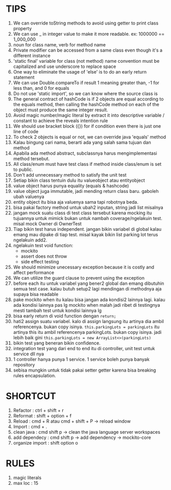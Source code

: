 # TIPS

1. We can override toString methods to avoid using getter to print class property
2. We can use _ in integer value to make it more readable. ex: 1000000 == 1_000_000
3. noun for class name, verb for method name
4. Private modifier can be accessed from a same class even though it's a different instance
5. 'static final' variable for class (not method) name convention must be capitalized and use underscore to replace space
6. One way to eliminate the usage of 'else' is to do an early return statement
7. We can use Double.compareTo if result 1 meaning greater than, -1 for less than, and 0 for equals
8. Do not use 'static import', so we can know where the source class is
9. The general contract of hashCode is if 2 objects are equal according to the equals method, then calling the hashCode method on each of the object must produce the same integer result.
10. Avoid magic number/magic literal by extract it into descriptive variable / constant to achieve the reveals intention rule
11. We should use bracket block ({}) for if condition even there is just one line of code
12. To check 2 objects is equal or not, we can override java 'equals' method
13. Kalau bingung cari nama, berarti ada yang salah sama tujuan dan method
14. Apabila ada method abstract, subclassnya harus mengimplementasi method tersebut.
15. All class/enum must have test class if method inside class/enum is set to public.
16. Don't add unnecessary method to satisfy the unit test
17. Setiap bikin class tentuin dulu itu valueobject atau entityobject
18. value object harus punya equality (equals & hashcode)
19. value object juga immutable, jadi mending return class baru. gaboleh ubah valuenya
20. entity object itu bisa aja valuenya sama tapi robotnya beda.
21. bisa pakai factory method untuk ubah2 inputan, string jadi list misalnya
22. jangan mock suatu class di test class tersebut karena mocking itu tujuannya untuk mimick bukan untuk nambah coverage/ngelakuin test. misal mock Owner di OwnerTest
23. Tiap bikin test harus independent. jangan bikin variabel di global kalau emang mau dipake di tiap test. misal kayak bikin list parking lot terus ngelakuin add2.
24. ngelakuin test void function:
    - mockito
    - assert does not throw
    - side effect testing
25. We should minimize unecessary exception because it is costly and affect performance
26. We can utilize the guard clause to prevent using the exception
27. before each itu untuk variabel yang bener2 global dan emang dibutuhin semua test case. kalau butuh setup2 lagi mendingan di methodnya aja supaya bisa readable
28. pake mockito when itu kalau bisa jangan ada kondisi2 lainnya lagi. kalau ada kondisi lainnya pas lg mockito when malah jadi ribet di testingnya mesti tambah test untuk kondisi lainnya lg
29. bisa early return di void function dengan `return;`
30. hati2 assign suatu variabel. kalo di assign langsung itu artinya dia ambil referencenya. bukan copy isinya.
    ```this.parkingLots = parkingLots```
    itu artinya this itu ambil referencenya parkingLots. bukan copy isinya. jadi lebih baik gini
    ```this.parkingLots = new ArrayList<>(parkingLots)```
31. bikin test yang beneran bikin confidence.
32. integration test yang dari end to end itu di controller, unit test untuk service dll nya
33. 1 controller hanya punya 1 service. 1 service boleh punya banyak repository
34. sebisa mungkin untuk tidak pakai setter getter karena bisa breaking rules encapsulation.

# SHORTCUT

1. Refactor : ctrl + shift + r
2. Reformat : shift + option + f
3. Reload : cmd + R atau cmd + shift + P -> reload window
4. Import : cmd + .
5. clean java : cmd shift p -> clean the java language server workspaces
6. add dependecy : cmd shift p -> add dependency ->  mockito-core
7. organize import : shift option o


# RULES
1. magic literals
2. max loc : 15

 